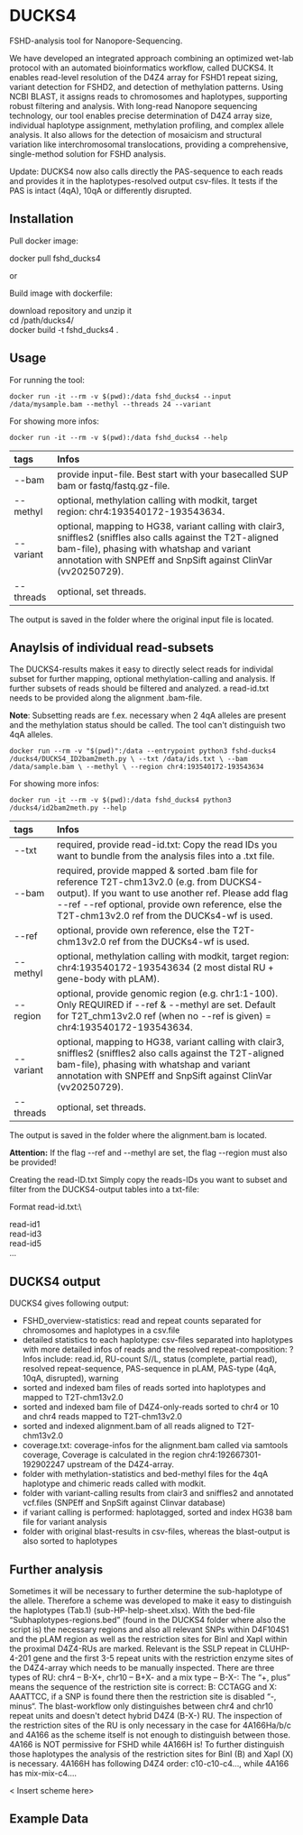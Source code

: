 # DUCKS4

FSHD-analysis tool for Nanopore-Sequencing.

We have developed an integrated approach combining an optimized wet-lab protocol with an automated bioinformatics workflow, called DUCKS4. It enables read-level resolution of the D4Z4 array for FSHD1 repeat sizing, variant detection for FSHD2, and detection of methylation patterns. Using NCBI BLAST, it assigns reads to chromosomes and haplotypes, supporting robust filtering and analysis. With long-read Nanopore sequencing technology, our tool enables precise determination of D4Z4 array size, individual haplotype assignment, methylation profiling, and complex allele analysis. It also allows for the detection of mosaicism and structural variation like interchromosomal translocations, providing a comprehensive, single-method solution for FSHD analysis.

Update: DUCKS4 now also calls directly the PAS-sequence to each reads and provides it in the haplotypes-resolved output csv-files. It tests if the PAS is intact (4qA), 10qA or differently disrupted.

## Installation

Pull docker image: 

docker pull fshd_ducks4

or 

Build image with dockerfile:

download repository and unzip it \
cd /path/ducks4/  \
docker build -t fshd_ducks4 .  

## Usage

For running the tool:

`docker run -it --rm -v $(pwd):/data fshd_ducks4 --input /data/mysample.bam --methyl --threads 24 --variant`

For showing more infos:

`docker run -it --rm -v $(pwd):/data fshd_ducks4 --help`

| **tags** | **Infos** |
|:-----------------------------|:-----------------------------------------|
| --bam | provide input-file. Best start with your basecalled SUP bam or fastq/fastq.gz-file. |
| --methyl | optional, methylation calling with modkit, target region: chr4:193540172-193543634. |
| --variant | optional, mapping to HG38, variant calling with clair3, sniffles2 (sniffles also calls against the T2T-aligned bam-file), phasing with whatshap and variant annotation with SNPEff and SnpSift against ClinVar (vv20250729). |
| --threads | optional, set threads. |

The output is saved in the folder where the original input file is located.

## Anaylsis of individual read-subsets

The DUCKS4-results makes it easy to directly select reads for individal subset for further mapping, optional methylation-calling and analysis. If further subsets of reads should be filtered and analyzed. a read-id.txt needs to be provided along the alignment .bam-file.

**Note**: Subsetting reads are f.ex. necessary when 2 4qA alleles are present and the methylation status should be called. The tool can't distinguish two 4qA alleles.

`docker run --rm -v "$(pwd)":/data --entrypoint python3 fshd-ducks4 /ducks4/DUCKS4_ID2bam2meth.py \
  --txt /data/ids.txt \
  --bam /data/sample.bam \
  --methyl \
  --region chr4:193540172-193543634`

For showing more infos:

`docker run -it --rm -v $(pwd):/data fshd_ducks4 python3 /ducks4/id2bam2meth.py --help`

| **tags** | **Infos** |
|:-----------------------------|:-----------------------------------------|
| --txt | required, provide read-id.txt: Copy the read IDs you want to bundle from the analysis files into a .txt file. |
| --bam | required, provide mapped & sorted .bam file for reference T2T-chm13v2.0 (e.g. from DUCKS4-output). If you want to use another ref. Please add flag --ref --ref optional, provide own reference, else the T2T-chm13v2.0 ref from the DUCKs4-wf is used. |
| --ref | optional, provide own reference, else the T2T-chm13v2.0 ref from the DUCKs4-wf is used. |
| --methyl | optional, methylation calling with modkit, target region: chr4:193540172-193543634 (2 most distal RU + gene-body with pLAM). |
| --region | optional, provide genomic region (e.g. chr1:1-100). Only REQUIRED if --ref & --methyl are set. Default for T2T_chm13v2.0 ref (when no --ref is given) = chr4:193540172-193543634. |
| --variant | optional, mapping to HG38, variant calling with clair3, sniffles2 (sniffles2 also calls against the T2T-aligned bam-file), phasing with whatshap and variant annotation with SNPEff and SnpSift against ClinVar (vv20250729). |
| --threads | optional, set threads. |

The output is saved in the folder where the alignment.bam is located.

**Attention:** If the flag --ref and --methyl are set, the flag --region must also be provided!

Creating the read-ID.txt Simply copy the reads-IDs you want to subset and filter from the DUCKS4-output tables into a txt-file:

Format read-id.txt:\

read-id1\
read-id3\
read-id5\
...

## DUCKS4 output

DUCKS4 gives following output:

-   FSHD_overview-statistics: read and repeat counts separated for chromosomes and haplotypes in a csv.file
-   detailed statistics to each haplotype: csv-files separated into haplotypes with more detailed infos of reads and the resolved repeat-composition: ? Infos include: read.id, RU-count S//L, status (complete, partial read), resolved repeat-sequence, PAS-sequence in pLAM, PAS-type (4qA, 10qA, disrupted), warning
-   sorted and indexed bam files of reads sorted into haplotypes and mapped to T2T-chm13v2.0
-   sorted and indexed bam file of D4Z4-only-reads sorted to chr4 or 10 and chr4 reads mapped to T2T-chm13v2.0
-   sorted and indexed alignment.bam of all reads aligned to T2T-chm13v2.0
-   coverage.txt: coverage-infos for the alignment.bam called via samtools coverage, Coverage is calculated in the region chr4:192667301-192902247 upstream of the D4Z4-array.
-   folder with methylation-statistics and bed-methyl files for the 4qA haplotype and chimeric reads called with modkit.
-   folder with variant-calling results from clair3 and sniffles2 and annotated vcf.files (SNPEff and SnpSift against Clinvar database)
-   if variant calling is performed: haplotagged, sorted and index HG38 bam file for variant analysis
-   folder with original blast-results in csv-files, whereas the blast-output is also sorted to haplotypes

## Further analysis

Sometimes it will be necessary to further determine the sub-haplotype of the allele. Therefore a scheme was developed to make it easy to distinguish the haplotypes (Tab.1) (sub-HP-help-sheet.xlsx). With the bed-file “Subhaplotypes-regions.bed” (found in the DUCKS4 folder where also the script is) the necessary regions and also all relevant SNPs within D4F104S1 and the pLAM region as well as the restriction sites for BinI and XapI within the proximal D4Z4-RUs are marked. Relevant is the SSLP repeat in CLUHP-4-201 gene and the first 3-5 repeat units with the restriction enzyme sites of the D4Z4-array which needs to be manually inspected. There are three types of RU: chr4 – B-X+, chr10 – B+X- and a mix type – B-X-: The “+, plus” means the sequence of the restriction site is correct: B: CCTAGG and X: AAATTCC, if a SNP is found there then the restriction site is disabled “-, minus“. The blast-workflow only distinguishes between chr4 and chr10 repeat units and doesn't detect hybrid D4Z4 (B-X-) RU. The inspection of the restriction sites of the RU is only necessary in the case for 4A166Ha/b/c and 4A166 as the scheme itself is not enough to distinguish between those. 4A166 is NOT permissive for FSHD while 4A166H is! To further distinguish those haplotypes the analysis of the restriction sites for BinI (B) and XapI (X) is necessary. 4A166H has following D4Z4 order: c10-c10-c4…, while 4A166 has mix-mix-c4….

\< Insert scheme here\>

## Example Data








